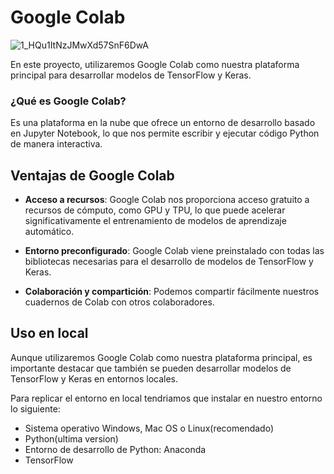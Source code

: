 # Google Colab
![1_HQu1ItNzJMwXd57SnF6DwA](https://github.com/ManuelMorenoNeria/NeuralNetworks/assets/114908218/1e8939dd-2a85-4e32-984a-e1a994713bf2)

En este proyecto, utilizaremos Google Colab como nuestra plataforma principal para desarrollar modelos de TensorFlow y Keras. 

### ¿Qué es Google Colab?
Es una plataforma en la nube que ofrece un entorno de desarrollo basado en Jupyter Notebook, lo que nos permite escribir y ejecutar código Python de manera interactiva.

## Ventajas de Google Colab

- **Acceso a recursos**: Google Colab nos proporciona acceso gratuito a recursos de cómputo, como GPU y TPU, lo que puede acelerar significativamente el entrenamiento de modelos de aprendizaje automático.
  
- **Entorno preconfigurado**: Google Colab viene preinstalado con todas las bibliotecas necesarias para el desarrollo de modelos de TensorFlow y Keras.
- **Colaboración y compartición**: Podemos compartir fácilmente nuestros cuadernos de Colab con otros colaboradores.

## Uso en local

Aunque utilizaremos Google Colab como nuestra plataforma principal, es importante destacar que también se pueden desarrollar modelos de TensorFlow y Keras en entornos locales.

Para replicar el entorno en local tendriamos que instalar en nuestro entorno lo siguiente:
- Sistema operativo Windows, Mac OS o Linux(recomendado)
- Python(ultima version)
- Entorno de desarrollo de Python: Anaconda
- TensorFlow
